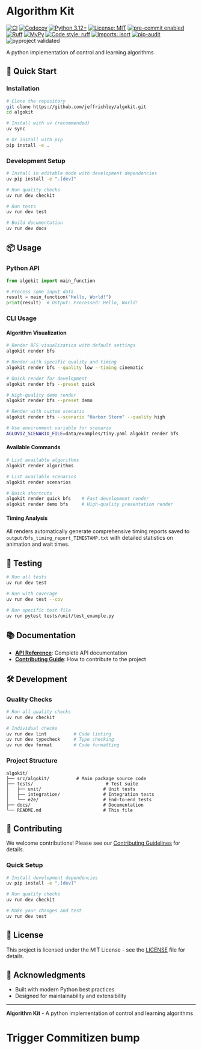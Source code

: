 # Algorithm Kit

[![CI](https://github.com/jeffrichley/algokit/workflows/CI/badge.svg)](https://github.com/jeffrichley/algokit/actions)
[![Codecov](https://codecov.io/gh/jeffrichley/algokit/branch/main/graph/badge.svg)](https://codecov.io/gh/jeffrichley/algokit)
[![Python 3.12+](https://img.shields.io/badge/python-3.12+-blue.svg)](https://www.python.org/downloads/)
[![License: MIT](https://img.shields.io/badge/License-MIT-yellow.svg)](https://opensource.org/licenses/MIT)
[![pre-commit enabled](https://img.shields.io/badge/pre--commit-enabled-brightgreen?logo=pre-commit&logoColor=white)](https://github.com/pre-commit/pre-commit)
[![Ruff](https://img.shields.io/badge/ruff-enabled-brightgreen?logo=ruff&logoColor=white)](https://github.com/astral-sh/ruff)
[![MyPy](https://img.shields.io/badge/mypy-enabled-brightgreen?logo=mypy&logoColor=white)](https://mypy-lang.org/)
[![Code style: ruff](https://img.shields.io/badge/code%20style-ruff-000000.svg)](https://github.com/astral-sh/ruff)
[![Imports: isort](https://img.shields.io/badge/%20imports-isort-%231674b1?style=flat&labelColor=ef8336)](https://pycqa.github.io/isort/)
[![pip-audit](https://img.shields.io/badge/pip--audit-enabled-brightgreen?logo=security&logoColor=white)](https://pypi.org/project/pip-audit/)
![pyproject validated](https://img.shields.io/badge/pyproject%20schema-valid-brightgreen?style=flat-square)

A python implementation of control and learning algorithms

## 🚀 Quick Start

### Installation

```bash
# Clone the repository
git clone https://github.com/jeffrichley/algokit.git
cd algokit

# Install with uv (recommended)
uv sync

# Or install with pip
pip install -e .
```

### Development Setup

```bash
# Install in editable mode with development dependencies
uv pip install -e ".[dev]"

# Run quality checks
uv run dev checkit

# Run tests
uv run dev test

# Build documentation
uv run dev docs
```

## 📦 Usage

### Python API
```python
from algokit import main_function

# Process some input data
result = main_function("Hello, World!")
print(result)  # Output: Processed: Hello, World!
```

### CLI Usage

#### Algorithm Visualization
```bash
# Render BFS visualization with default settings
algokit render bfs

# Render with specific quality and timing
algokit render bfs --quality low --timing cinematic

# Quick render for development
algokit render bfs --preset quick

# High-quality demo render
algokit render bfs --preset demo

# Render with custom scenario
algokit render bfs --scenario "Harbor Storm" --quality high

# Use environment variable for scenario
AGLOVIZ_SCENARIO_FILE=data/examples/tiny.yaml algokit render bfs
```

#### Available Commands
```bash
# List available algorithms
algokit render algorithms

# List available scenarios
algokit render scenarios

# Quick shortcuts
algokit render quick bfs    # Fast development render
algokit render demo bfs     # High-quality presentation render
```

#### Timing Analysis
All renders automatically generate comprehensive timing reports saved to `output/bfs_timing_report_TIMESTAMP.txt` with detailed statistics on animation and wait times.

## 🧪 Testing

```bash
# Run all tests
uv run dev test

# Run with coverage
uv run dev test --cov

# Run specific test file
uv run pytest tests/unit/test_example.py
```

## 📚 Documentation

- **[API Reference](docs/api.md)**: Complete API documentation
- **[Contributing Guide](CONTRIBUTING.md)**: How to contribute to the project

## 🛠️ Development

### Quality Checks

```bash
# Run all quality checks
uv run dev checkit

# Individual checks
uv run dev lint          # Code linting
uv run dev typecheck     # Type checking
uv run dev format        # Code formatting
```

### Project Structure

```
algokit/
├── src/algokit/          # Main package source code
├── tests/                           # Test suite
│   ├── unit/                       # Unit tests
│   ├── integration/                # Integration tests
│   └── e2e/                        # End-to-end tests
├── docs/                           # Documentation
└── README.md                       # This file
```

## 🤝 Contributing

We welcome contributions! Please see our [Contributing Guidelines](CONTRIBUTING.md) for details.

### Quick Setup

```bash
# Install development dependencies
uv pip install -e ".[dev]"

# Run quality checks
uv run dev checkit

# Make your changes and test
uv run dev test
```

## 📄 License

This project is licensed under the MIT License - see the [LICENSE](LICENSE) file for details.

## 🎉 Acknowledgments

- Built with modern Python best practices
- Designed for maintainability and extensibility

---

**Algorithm Kit** - A python implementation of control and learning algorithms
# Trigger Commitizen bump
